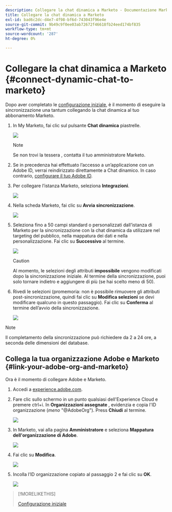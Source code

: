 ```yaml
---
description: Collegare la chat dinamica a Marketo - Documentazione Marketo - Documentazione del prodotto
title: Collegare la chat dinamica a Marketo
exl-id: bad6c2dc-d4e7-4f98-bf6d-743043f96e4e
source-git-commit: 9b49c9f0ee03ab72672f46618fb24eed174bf835
workflow-type: tm+mt
source-wordcount: '287'
ht-degree: 0%

---
```


# Collegare la chat dinamica a Marketo {#connect-dynamic-chat-to-marketo}

Dopo aver completato le [configurazione iniziale](/help/marketo/product-docs/demand-generation/dynamic-chat/initial-setup.md), è il momento di eseguire la sincronizzazione una tantum collegando la chat dinamica al tuo abbonamento Marketo.

1. In My Marketo, fai clic sul pulsante **Chat dinamica** piastrelle.

   ![](assets/connect-dynamic-chat-to-marketo-1.png)

   >[!NOTE]
   >
   >Se non trovi la tessera , contatta il tuo amministratore Marketo.

1. Se in precedenza hai effettuato l’accesso a un’applicazione con un Adobe ID, verrai reindirizzato direttamente a Chat dinamico. In caso contrario, [configurare il tuo Adobe ID](https://helpx.adobe.com/manage-account/using/create-update-adobe-id.html).

1. Per collegare l’istanza Marketo, seleziona **Integrazioni**.

   ![](assets/connect-dynamic-chat-to-marketo-2.png)

1. Nella scheda Marketo, fai clic su **Avvia sincronizzazione**.

   ![](assets/connect-dynamic-chat-to-marketo-3.png)

1. Seleziona fino a 50 campi standard o personalizzati dall’istanza di Marketo per la sincronizzazione con la chat dinamica da utilizzare nel targeting del pubblico, nella mappatura dei dati e nella personalizzazione. Fai clic su **Successivo** al termine.

   ![](assets/connect-dynamic-chat-to-marketo-4.png)

   >[!CAUTION]
   >
   >Al momento, le selezioni degli attributi **impossibile** vengono modificati dopo la sincronizzazione iniziale. Al termine della sincronizzazione, puoi solo tornare indietro e aggiungere di più (se hai scelto meno di 50).

1. Rivedi le selezioni (promemoria: non è possibile rimuovere gli attributi post-sincronizzazione, quindi fai clic su **Modifica selezioni** se devi modificare qualcuno in questo passaggio). Fai clic su **Conferma** al termine dell’avvio della sincronizzazione.

   ![](assets/connect-dynamic-chat-to-marketo-5.png)

>[!NOTE]
>
>Il completamento della sincronizzazione può richiedere da 2 a 24 ore, a seconda delle dimensioni del database.

## Collega la tua organizzazione Adobe e Marketo {#link-your-adobe-org-and-marketo}

Ora è il momento di collegare Adobe e Marketo.

1. Accedi a [experience.adobe.com](https://experience.adobe.com).

1. Fare clic sullo schermo in un punto qualsiasi dell&#39;Experience Cloud e premere ctrl+i. In **Organizzazioni assegnate** , evidenzia e copia l&#39;ID organizzazione (_meno_ &quot;@AdobeOrg&quot;). Press **Chiudi** al termine.

   ![](assets/connect-dynamic-chat-to-marketo-6.png)

1. In Marketo, vai alla pagina **Amministratore** e seleziona **Mappatura dell&#39;organizzazione di Adobe**.

   ![](assets/connect-dynamic-chat-to-marketo-7.png)

1. Fai clic su **Modifica**.

   ![](assets/connect-dynamic-chat-to-marketo-8.png)

1. Incolla l’ID organizzazione copiato al passaggio 2 e fai clic su **OK**.

   ![](assets/connect-dynamic-chat-to-marketo-9.png)

>[!MORELIKETHIS]
>
>[Configurazione iniziale](/help/marketo/product-docs/demand-generation/dynamic-chat/initial-setup.md)
